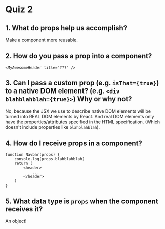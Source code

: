# Quiz 2

## 1. What do props help us accomplish?
Make a component more reusable.

## 2. How do you pass a prop into a component?
```
<MyAwesomeHeader title="???" />
```

## 3.  Can I pass a custom prop (e.g. ````isThat={true}````) to a native DOM element? (e.g. ```<div blahblahblah={true}>```) Why or why not?
No, because the JSX we use to describe native DOM elements will be turned into REAL DOM elements by React. And real DOM elements only have the properties/attributes specified in the HTML specification. (Which doesn't include properties like `blahblahblah`).

## 4. How do I receive props in a component?
```
function Navbar(props) {
    console.log(props.blahblahblah)
    return (
        <header>
            ...
        </header>
    )
}
```

## 5. What data type is `props` when the component receives it?
An object!